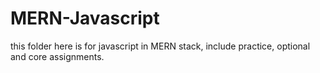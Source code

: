# MERN-Javascript
this folder here is for javascript in MERN stack, include practice, optional and core assignments.
